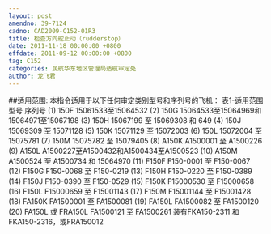 ```yaml
---
layout: post
amendno: 39-7124
cadno: CAD2009-C152-01R3
title: 检查方向舵止动（rudderstop）
date: 2011-11-18 00:00:00 +0800
effdate: 2011-09-12 00:00:00 +0800
tag: C152
categories: 民航华东地区管理局适航审定处
author: 龙飞君
---
```


##适用范围:
本指令适用于以下任何审定类别型号和序列号的飞机： 表1-适用范围
型号  序列号
(1) 150F  15061533至15064532
(2) 150G  15064533至15064969和15064971至15067198
(3) 150H  15067199 至 15069308 和 649
(4) 150J  15069309 至 15071128
(5) 150K  15071129 至 15072003
(6) 150L  15072004 至 15075781
(7) 150M  15075782 至 15079405
(8) A150K  A1500001 至 A1500226
(9) A150L  A1500227至A1500432和A1500434至A1500523
(10) A150M  A1500524 至 A1500734 和 15064970
(11) F150F  F150-0001 至 F150-0067
(12) F150G  F150-0068 至 F150-0219
(13) F150H  F150-0220 至 F150-0389
(14) F150J  F150-0390 至 F150-0529
(15) F150K  F15000530 至 F15000658
(16) F150L  F15000659 至 F15001143
(17) F150M  F15001144 至 F15001428
(18) FA150K  FA1500001 至 FA1500081
(19) FA150L  FA1500082 至 FA1500120
(20) FA150L 或 FRA150L  FA1500121 至 FA1500261 装有FKA150-2311 和 FKA150-2316，或FRA150012

